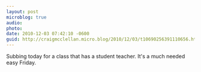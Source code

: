 ```yaml
---
layout: post
microblog: true
audio: 
photo: 
date: 2010-12-03 07:42:10 -0600
guid: http://craigmcclellan.micro.blog/2010/12/03/t10690256391110656.html
---
```

Subbing today for a class that has a student teacher. It's a much needed easy Friday.
